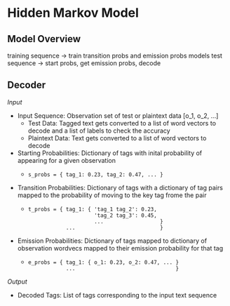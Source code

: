 # Hidden Markov Model

## Model Overview

training sequence -> train transition probs and emission probs models
test sequence -> start probs, get emission probs, decode

## Decoder

*Input*

* Input Sequence: Observation set of test or plaintext data [o_1, o_2, ...]
	* Test Data: Tagged text gets converted to a list of word vectors to decode and a list of labels to check the accuracy
	* Plaintext Data: Text gets converted to a list of word vectors to decode
* Starting Probabilities: Dictionary of tags with inital probability of appearing for a given observation
	* ```
	  s_probs = { tag_1: 0.23, tag_2: 0.47, ... }
	  ```
* Transition Probabilities: Dictionary of tags with a dictionary of tag pairs mapped to the probability of moving to the key tag frome the pair
	* ```
	  t_probs = { tag_1: { 'tag_1 tag_2': 0.23, 
						   'tag_2 tag_3': 0.45,
						   ...					}
				  ...							}
	  ```
* Emission Probabilities: Dictionary of tags mapped to dictionary of observation wordvecs mapped to their emission probability for that tag
	* ```
	  e_probs = { tag_1: { o_1: 0.23, o_2: 0.47, ... }
				  ...								 }
	  ``` 

*Output*

* Decoded Tags: List of tags corresponding to the input text sequence
